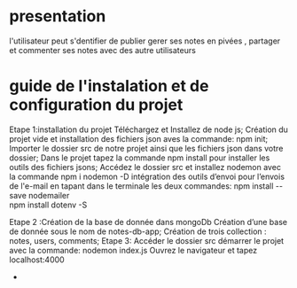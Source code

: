 # presentation
l'utilisateur peut s'dentifier  de publier gerer ses notes en pivées , partager et commenter ses notes avec des autre utilisateurs

# guide de l'instalation et de configuration du projet

Etape 1:installation du projet 
Téléchargez et Installez de node js;
Création du projet vide et installation des fichiers json aves la commande: npm init;
Importer le dossier src de notre projet ainsi que les fichiers json dans votre dossier;
 Dans le projet tapez la commande npm install pour installer les outils des fichiers jsons;
 Accédez le dossier src et installez nodemon avec la commande npm i nodemon -D 
intégration des outils d’envoi pour l’envois de l'e-mail en tapant dans le terminale les deux commandes: 
npm install --save nodemailer  
npm install dotenv -S

                                
Etape 2 :Création de la base de donnée dans mongoDb
Création d’une base de donnée sous le nom de notes-db-app;
Création de trois collection : notes, users, comments;
Etape 3: 
Accéder le dossier src  démarrer le projet avec la commande:  nodemon index.js 
Ouvrez le navigateur et tapez localhost:4000

-
